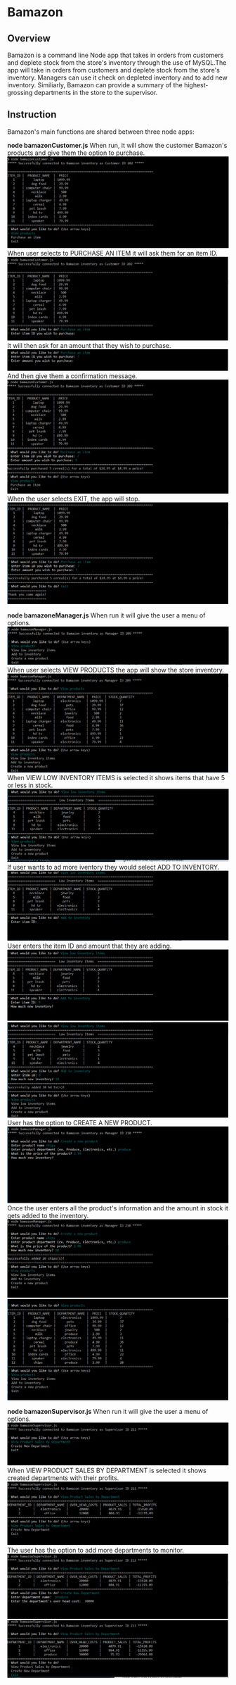 # Bamazon

## Overview
Bamazon is a command line Node app that takes in orders from customers and deplete stock from the store's inventory through the use of MySQL.The app will take in orders from customers and deplete stock from the store's inventory. Managers can use it check on depleted inventory and to add new inventory. Similiarly, Bamazon can provide a summary of the highest-grossing departments in the store to the supervisor.

## Instruction
Bamazon's main functions are shared between three node apps:

**node bamazonCustomer.js** 
When run, it will show the customer Bamazon's products and give them the option to purchase.
![DEMO](/images/bamazonCustomer1.PNG)
When user selects to PURCHASE AN ITEM it will ask them for an item ID.
![DEMO](/images/bamazonCustomer2.PNG)
It will then ask for an amount that they wish to purchase.
![DEMO](/images/bamazonCustomer3.PNG)
And then give them a confirmation message.
![DEMO](/images/bamazonCustomer4.PNG)
When the user selects EXIT, the app will stop.
![DEMO](/images/bamazonCustomer5.PNG)

**node bamazoneManager.js**
When run it will give the user a menu of options.
![DEMO](/images/manager1.PNG)
When user selects VIEW PRODUCTS the app will show the store inventory.
![DEMO](/images/manager2.PNG)
When VIEW LOW INVENTORY ITEMS is selected it shows items that have 5 or less in stock.
![DEMO](/images/manager3.PNG)
If user wants to ad more iventory they would select ADD TO INVENTORY.
![DEMO](/images/manager4.PNG)
User enters the item ID and amount that they are adding.
![DEMO](/images/manager5.PNG)
![DEMO](/images/manager6.PNG)
User has the option to CREATE A NEW PRODUCT.
![DEMO](/images/manager7.PNG)
Once the user enters all the product's information and the amount in stock it gets added to the inventory.
![DEMO](/images/manager8.PNG)
![DEMO](/images/manager9.PNG)

**node bamazonSupervisor.js**
When run it will give the user a menu of options.
![DEMO](/images/supervisor1.PNG)
When VIEW PRODUCT SALES BY DEPARTMENT is selected it shows created departments with their profits.
![DEMO](/images/supervisor2.PNG)
The user has the option to add more departments to monitor.
![DEMO](/images/supervisor3.PNG)
![DEMO](/images/supervisor4.PNG)














